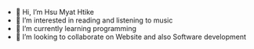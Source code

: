 - 👋 Hi, I’m Hsu Myat Htike
- 👀 I’m interested in reading and listening to music 
- 🌱 I’m currently learning programming
- 💞️ I’m looking to collaborate on Website and also Software development

<!---
HsuMyat2004/HsuMyat2004 is a ✨ special ✨ repository because its `README.md` (this file) appears on your GitHub profile.
You can click the Preview link to take a look at your changes.
--->
